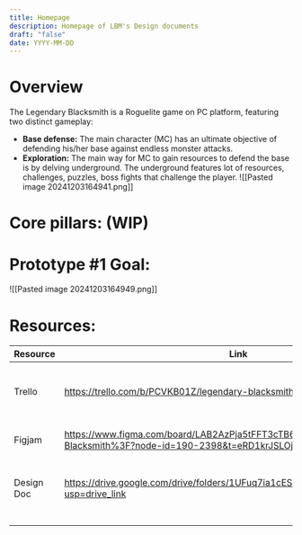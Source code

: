 ```yaml
---
title: Homepage
description: Homepage of LBM's Design documents
draft: "false"
date: YYYY-MM-DD
---
```

# Overview
The Legendary Blacksmith is a Roguelite game on PC platform, featuring two distinct gameplay:
- **Base defense:** The main character (MC) has an ultimate objective of defending his/her base against endless monster attacks.
- **Exploration:** The main way for MC to gain resources to defend the base is by delving underground. The underground features lot of resources, challenges, puzzles, boss fights that challenge the player.
![[Pasted image 20241203164941.png]]
# Core pillars: (WIP)

# Prototype #1 Goal:
![[Pasted image 20241203164949.png]]
# Resources:
| Resource   | Link                                                                                                             | Description                                                     |
| ---------- | ---------------------------------------------------------------------------------------------------------------- | --------------------------------------------------------------- |
| Trello     | https://trello.com/b/PCVKB01Z/legendary-blacksmith-lbm                                                           | Trello table to track and manage project's tasks                |
| Figjam     | https://www.figma.com/board/LAB2AzPja5tFFT3cTB6pnO/Legendary-Blacksmith%3F?node-id=190-2398&t=eRD1krJSLOjZrfEc-1 | Brainstorming board for the game                                |
| Design Doc | https://drive.google.com/drive/folders/1UFuq7ia1cESW5Rx8ZAfoUUaF67xMvIl-?usp=drive_link                          | Google drive links to GDD (will be moved to this website later) |
|            |                                                                                                                  |                                                                 |
|            |                                                                                                                  |                                                                 |
